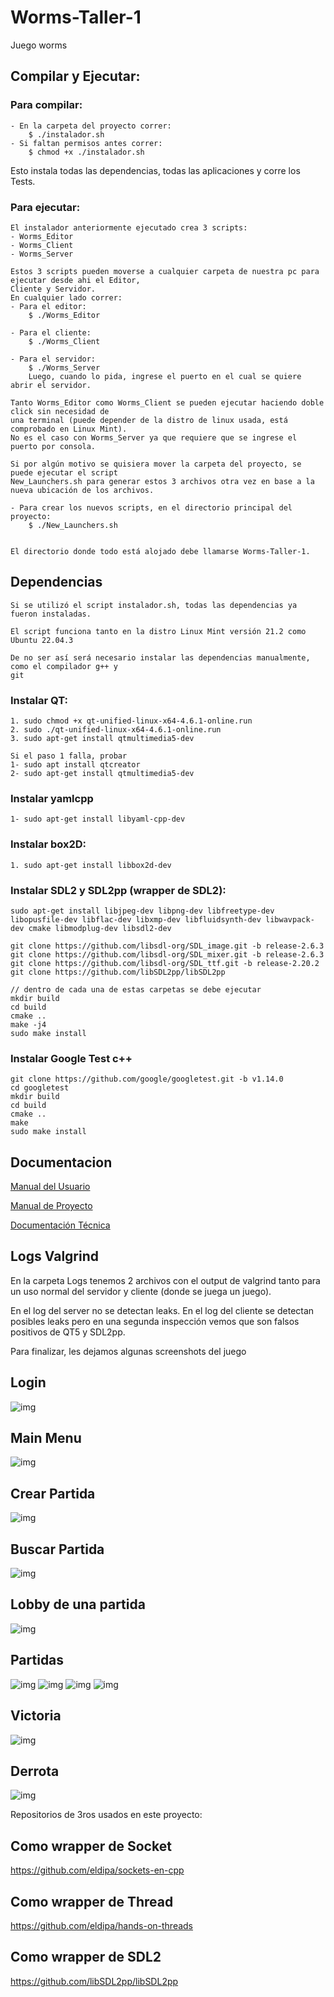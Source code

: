 # Worms-Taller-1
Juego worms

## Compilar y Ejecutar:
### Para compilar:
	- En la carpeta del proyecto correr:
		$ ./instalador.sh
	- Si faltan permisos antes correr:
		$ chmod +x ./instalador.sh
  Esto instala todas las dependencias, todas las aplicaciones y corre los Tests.

### Para ejecutar:

	El instalador anteriormente ejecutado crea 3 scripts:
	- Worms_Editor
	- Worms_Client
	- Worms_Server

	Estos 3 scripts pueden moverse a cualquier carpeta de nuestra pc para ejecutar desde ahi el Editor,
	Cliente y Servidor.
	En cualquier lado correr:
	- Para el editor:
		$ ./Worms_Editor

	- Para el cliente:
		$ ./Worms_Client

	- Para el servidor:
		$ ./Worms_Server   
		Luego, cuando lo pida, ingrese el puerto en el cual se quiere abrir el servidor.

	Tanto Worms_Editor como Worms_Client se pueden ejecutar haciendo doble click sin necesidad de 
	una terminal (puede depender de la distro de linux usada, está comprobado en Linux Mint).
	No es el caso con Worms_Server ya que requiere que se ingrese el puerto por consola.

	Si por algún motivo se quisiera mover la carpeta del proyecto, se puede ejecutar el script
	New_Launchers.sh para generar estos 3 archivos otra vez en base a la nueva ubicación de los archivos.

	- Para crear los nuevos scripts, en el directorio principal del proyecto:
		$ ./New_Launchers.sh


	El directorio donde todo está alojado debe llamarse Worms-Taller-1.

## Dependencias
	Si se utilizó el script instalador.sh, todas las dependencias ya fueron instaladas.

	El script funciona tanto en la distro Linux Mint versión 21.2 como Ubuntu 22.04.3

	De no ser así será necesario instalar las dependencias manualmente, como el compilador g++ y
	git
### Instalar QT: 
	1. sudo chmod +x qt-unified-linux-x64-4.6.1-online.run
	2. sudo ./qt-unified-linux-x64-4.6.1-online.run
    3. sudo apt-get install qtmultimedia5-dev

	Si el paso 1 falla, probar
	1- sudo apt install qtcreator
	2- sudo apt-get install qtmultimedia5-dev

### Instalar yamlcpp
	1- sudo apt-get install libyaml-cpp-dev

### Instalar box2D: 
    1. sudo apt-get install libbox2d-dev

### Instalar SDL2 y SDL2pp (wrapper de SDL2): 
    sudo apt-get install libjpeg-dev libpng-dev libfreetype-dev libopusfile-dev libflac-dev libxmp-dev libfluidsynth-dev libwavpack-dev cmake libmodplug-dev libsdl2-dev

	git clone https://github.com/libsdl-org/SDL_image.git -b release-2.6.3
	git clone https://github.com/libsdl-org/SDL_mixer.git -b release-2.6.3
	git clone https://github.com/libsdl-org/SDL_ttf.git -b release-2.20.2
	git clone https://github.com/libSDL2pp/libSDL2pp

	// dentro de cada una de estas carpetas se debe ejecutar
	mkdir build
	cd build
	cmake ..
	make -j4
	sudo make install
        
### Instalar Google Test c++
    git clone https://github.com/google/googletest.git -b v1.14.0
    cd googletest
    mkdir build
    cd build
    cmake ..
    make
    sudo make install

## Documentacion

[Manual del Usuario](https://docs.google.com/document/d/1qNLJt4Vw21V-vsftqIOjxGAC1GFHbc0bPbc_l7wFsbA/edit?usp=sharing)

[Manual de Proyecto](https://docs.google.com/document/d/1Fn5WWIH9nLIdhKINjCd2wiMNzJ9vGTqKEwuRpVkI6A8/edit?usp=sharing)

[Documentación Técnica](https://docs.google.com/document/d/1QK5Gf6h-XeVLJ5Tx_IiD5BWnNJ2tTKvkMGfzrdvhHRg/edit?usp=sharing)

    
## Logs Valgrind

En la carpeta Logs tenemos 2 archivos con el output de valgrind tanto para un uso normal del servidor y cliente (donde se juega un juego).

En el log del server no se detectan leaks. En el log del cliente se detectan posibles leaks pero en una segunda inspección vemos que son falsos positivos de QT5 y SDL2pp.

Para finalizar, les dejamos algunas screenshots del juego

## Login
![img](/Screenshots/login.png "img")
## Main Menu
![img](/Screenshots/mainmenu.png "img")
## Crear Partida
![img](/Screenshots/crearpartida.png "img")
## Buscar Partida
![img](/Screenshots/buscarpartida.png "img")
## Lobby de una partida
![img](/Screenshots/lobby.png "img")
## Partidas
![img](/Screenshots/partida1.png "img")
![img](/Screenshots/partida2.png "img")
![img](/Screenshots/partida3.png "img")
![img](/Screenshots/partida8.png "img")
## Victoria
![img](/Screenshots/victoria.png "img")
## Derrota
![img](/Screenshots/derrota.png "img")

Repositorios de 3ros usados en este proyecto:
## Como wrapper de  Socket
https://github.com/eldipa/sockets-en-cpp

## Como wrapper de Thread
https://github.com/eldipa/hands-on-threads

## Como wrapper de SDL2
https://github.com/libSDL2pp/libSDL2pp